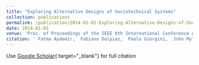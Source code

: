```yaml
---
title: "Exploring Alternative Designs of Sociotechnical Systems"
collection: publications
permalink: /publication/2014-01-01-Exploring-Alternative-Designs-of-Sociotechnical-Systems
date: 2014-01-01
venue: 'Proc. of Proceedings of the IEEE 8th International Conference on Research Challenges in Information Science (RCIS&apos;14)'
citation: ' Fatma Aydemir,  Fabiano Dalpiaz,  Paolo Giorgini,  John Mylopoulos, &quot;Exploring Alternative Designs of Sociotechnical Systems.&quot; Proc. of Proceedings of the IEEE 8th International Conference on Research Challenges in Information Science (RCIS&amp;apos;14), 2014.'
---
```

Use [Google Scholar](https://scholar.google.com/scholar?q=Exploring+Alternative+Designs+of+Sociotechnical+Systems){:target="_blank"} for full citation